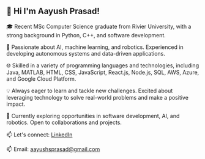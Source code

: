 ## 👋  Hi I'm Aayush Prasad!

🎓 Recent MSc Computer Science graduate from Rivier University, with a strong background in Python, C++, and software development.

🔧 Passionate about AI, machine learning, and robotics. Experienced in developing autonomous systems and data-driven applications.

🌐 Skilled in a variety of programming languages and technologies, including Java, MATLAB, HTML, CSS, JavaScript, React.js, Node.js, SQL, AWS, Azure, and Google Cloud Platform.

💡 Always eager to learn and tackle new challenges. Excited about leveraging technology to solve real-world problems and make a positive impact.

🚀 Currently exploring opportunities in software development, AI, and robotics. Open to collaborations and projects.

📫 Let's connect: [LinkedIn](https://www.linkedin.com/in/aayush-prasad-05786a14b/) 

📫 Email: aayushsprasad@gmail.com
